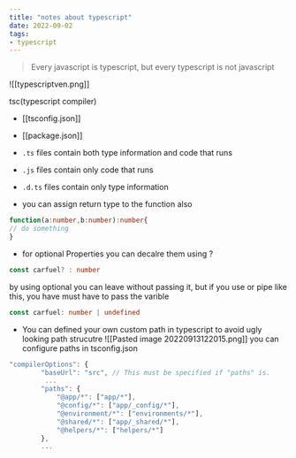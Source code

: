 ```yaml
---
title: "notes about typescript"
date: 2022-09-02
tags:
- typescript
---
```


>Every javascript is typescript, but every typescript is not javascript

![[typescriptven.png]]

tsc(typescript compiler)

- [[tsconfig.json]]
- [[package.json]]

-   `.ts` files contain both type information and code that runs
-   `.js` files contain only code that runs
-   `.d.ts` files contain only type information



- you can assign return type to the function also
``` typescript
function(a:number,b:number):number{
// do something
}
```

- for optional Properties you can decalre them using ?
``` typescript
const carfuel? : number
```

by using optional you can leave without passing it, but if you use or pipe like this, you have must have to pass the varible
``` Typescript
const carfuel: number | undefined
```

- You can defined your own custom path in typescript to avoid ugly looking path strucutre
![[Pasted image 20220913122015.png]]
you can configure paths in tsconfig.json


```javascript
"compilerOptions": {
        "baseUrl": "src", // This must be specified if "paths" is.
         ...
        "paths": {
            "@app/*": ["app/*"],
            "@config/*": ["app/_config/*"],
            "@environment/*": ["environments/*"],
            "@shared/*": ["app/_shared/*"],
            "@helpers/*": ["helpers/*"]
        },
        ...
```

